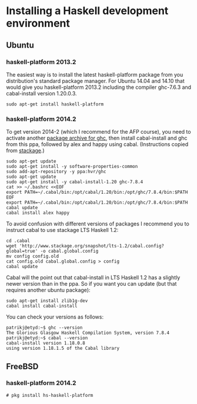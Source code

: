# Installing a Haskell development environment

## Ubuntu

### haskell-platform 2013.2

The easiest way is to install the latest haskell-platform package from
you distribution's standard package manager. For Ubuntu 14.04 and
14.10 that would give you haskell-platform 2013.2 including the
compiler ghc-7.6.3 and cabal-install version 1.20.0.3.

```Shell
sudo apt-get install haskell-platform
```

### haskell-platform 2014.2

To get version 2014-2 (which I recommend for the AFP course), you need to activate another [package archive
for ghc](ppa:hvr/ghc), then install cabal-install and ghc from this
ppa, followed by alex and happy using cabal.  (Instructions copied
from [stackage](http://www.stackage.org/install#ubuntu).)

```Shell
sudo apt-get update
sudo apt-get install -y software-properties-common
sudo add-apt-repository -y ppa:hvr/ghc
sudo apt-get update
sudo apt-get install -y cabal-install-1.20 ghc-7.8.4
cat >> ~/.bashrc <<EOF
export PATH=~/.cabal/bin:/opt/cabal/1.20/bin:/opt/ghc/7.8.4/bin:$PATH
EOF
export PATH=~/.cabal/bin:/opt/cabal/1.20/bin:/opt/ghc/7.8.4/bin:$PATH
cabal update
cabal install alex happy
```

To avoid confusion with different versions of packages I recommend you
to instruct cabal to use stackage LTS Haskell 1.2:

```Shell
cd .cabal
wget 'http://www.stackage.org/snapshot/lts-1.2/cabal.config?global=true' -o cabal.global.config
mv config config.old
cat config.old cabal.global.config > config
cabal update
```

Cabal will the point out that cabal-install in LTS Haskell 1.2 has a
slightly newer version than in the ppa. So if you want you can update
(but that requires another ubuntu package):

```Shell
sudo apt-get install zlib1g-dev
cabal install cabal-install
```

You can check your versions as follows:

```Shell
patrikj@etyd:~$ ghc --version
The Glorious Glasgow Haskell Compilation System, version 7.8.4
patrikj@etyd:~$ cabal --version
cabal-install version 1.18.0.8
using version 1.18.1.5 of the Cabal library 
```

## FreeBSD

### haskell-platform 2014.2

```Shell
# pkg install hs-haskell-platform
```